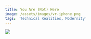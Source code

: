 ```yaml
---
title: You Are (Not) Here
image: /assets/images/vr-iphone.png
tags: 'Technical Realities, Modernity'
---
```

![](/assets/images/vr-iphone.png)
